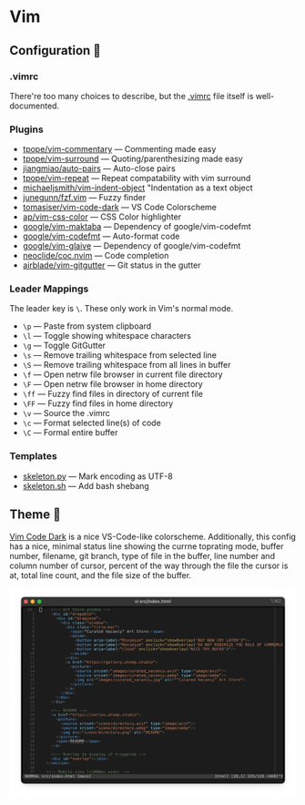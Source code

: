 # Vim
## Configuration 🧩
### .vimrc
There're too many choices to describe, but the [.vimrc](vimrc) file itself is well-documented.

### Plugins
- [tpope/vim-commentary](https://github.com/tpope/vim-commentary) — Commenting made easy
- [tpope/vim-surround](https://github.com/tpope/vim-surround) — Quoting/parenthesizing made easy
- [jiangmiao/auto-pairs](https://github.com/jiangmiao/auto-pairs) — Auto-close pairs
- [tpope/vim-repeat](https://github.com/tpope/vim-repeat) — Repeat compatability with vim surround
- [michaeljsmith/vim-indent-object](https://github.com/michaeljsmith/vim-indent-object)	"Indentation as a text object
- [junegunn/fzf.vim](https://github.com/junegunn/fzf.vim) — Fuzzy finder
- [tomasiser/vim-code-dark](https://github.com/tomasiser/vim-code-dark)	— VS Code Colorscheme
- [ap/vim-css-color](https://github.com/ap/vim-css-color) — CSS Color highlighter
- [google/vim-maktaba](https://github.com/google/vim-maktaba) — Dependency of google/vim-codefmt
- [google/vim-codefmt](https://github.com/google/vim-codefmt) — Auto-format code
- [google/vim-glaive](https://github.com/google/vim-glaive)	— Dependency of google/vim-codefmt
- [neoclide/coc.nvim](https://github.com/neoclide/coc.nvim) — Code completion
- [airblade/vim-gitgutter](https://github.com/airblade/vim-gitgutter) — Git status in the gutter

### Leader Mappings
The leader key is `\`. These only work in Vim's normal mode.
- `\p` — Paste from system clipboard
- `\l` — Toggle showing whitespace characters
- `\g` — Toggle GitGutter
- `\s` — Remove trailing whitespace from selected line
- `\S` — Remove trailing whitespace from all lines in buffer
- `\f` — Open netrw file browser in current file directory
- `\F` — Open netrw file browser in home directory
- `\ff` — Fuzzy find files in directory of current file
- `\FF` — Fuzzy find files in home directory
- `\v` — Source the .vimrc
- `\c` — Format selected line(s) of code
- `\C` — Formal entire buffer

### Templates
- [skeleton.py](templates/skeleton.py) — Mark encoding as UTF-8
- [skeleton.sh](templates/skeleton.sh) — Add bash shebang

## Theme 🎨
[Vim Code Dark](https://github.com/tomasiser/vim-code-dark) is a nice VS-Code-like colorscheme. Additionally, this config has a nice, minimal status line showing the currne toprating mode, buffer number, filename, git branch, type of file in the buffer, line number and column number of cursor, percent of the way through the file the cursor is at, total line count, and the file size of the buffer.

![Zsh Theme Preview](../assets/VimPreview.png)

